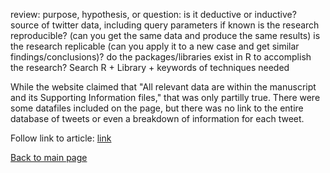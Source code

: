 review:
purpose, hypothesis, or question: is it deductive or inductive?
source of twitter data, including query parameters if known
is the research reproducible? (can you get the same data and produce the same results)
is the research replicable (can you apply it to a new case  and get similar findings/conclusions)?
do the packages/libraries  exist in R to accomplish the research? Search R + Library + keywords of techniques needed

While the website claimed that "All relevant data are within the manuscript and its Supporting Information files," that was only partilly true. There were some datafiles included on the page, but there was no link to the entire database of tweets or even a breakdown of information for each tweet.


Follow link to article: [link](https://doi.org/10.1371/journal.pone.0133505)

[Back to main page](index.md)
